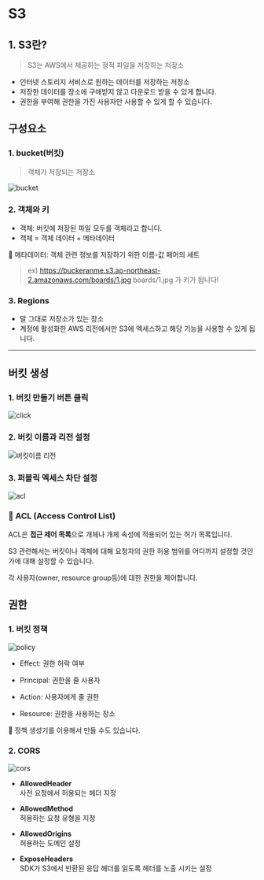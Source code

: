 # S3

## 1. S3란? 

> S3는 AWS에서 제공하는 정적 파일을 저장하는 저장소

- 인터넷 스토리지 서비스로 원하는 데이터를 저장하는 저장소
- 저장한 데이터를 장소에 구애받지 않고 다운로드 받을 수 있게 합니다.
- 권한을 부여해 권한을 가진 사용자만 사용할 수 있게 할 수 있습니다.

## 구성요소

### 1. bucket(버킷)

> 객체가 저장되는 저장소

![bucket](https://user-images.githubusercontent.com/75289370/122875253-f9752780-d36e-11eb-85fd-887aaa1a9a58.png)

### 2. 객체와 키

- 객체: 버킷에 저장된 파일 모두를 객체라고 합니다.
- 객체 = 객체 데이터 + 메타데이터

💫 메타데이터: 객체 관련 정보를 저장하기 위한 이름-값 페어의 세트

> ex)
> https://buckeranme.s3.ap-northeast-2.amazonaws.com/boards/1.jpg
> boards/1.jpg 가 키가 됩니다!

### 3. Regions
- 말 그대로 저장소가 있는 장소
- 계정에 활성화한 AWS 리전에서만 S3에 엑세스하고 해당 기능을 사용할  수 있게 됩니다.

----

## 버킷 생성



### 1. 버킷 만들기 버튼 클릭
![click](https://user-images.githubusercontent.com/75289370/122876054-01819700-d370-11eb-8a1f-e7ab1368ed0e.png)
### 2. 버킷 이름과 리전 설정 
![버킷이름 리전](https://user-images.githubusercontent.com/75289370/122876059-02b2c400-d370-11eb-8a1a-e0418d45ae73.PNG)
### 3. 퍼블릭 엑세스 차단 설정
![acl](https://user-images.githubusercontent.com/75289370/122876066-03e3f100-d370-11eb-8742-eddabe559989.PNG)

### 💫 ACL (Access Control List)

ACL은 **접근 제어 목록**으로 개체나 개체 속성에 적용되어 있는 허가 목록입니다.

S3 관련해서는 버킷이나 객체에 대해 요청자의 권한 허용 범위를 
어디까지 설정할 것인가에 대해 설정할 수 있습니다. 

각 사용자(owner, resource group등)에 대한 권한을 제어합니다.


## 권한

### 1. 버킷 정책
![policy](https://user-images.githubusercontent.com/75289370/123111629-05004580-d478-11eb-9cf8-28a13d32f9bf.png)
- Effect: 권한 허락 여부

- Principal: 권한을 줄 사용자

- Action: 사용자에게 줄 권한

- Resource: 권한을 사용하는 장소

💫 정책 생성기를 이용해서 만들 수도 있습니다.

### 2. CORS
![cors](https://user-images.githubusercontent.com/75289370/123112126-704a1780-d478-11eb-9bae-274df6e22fba.png)

- **AllowedHeader**   
사전 요청에서 허용되는 헤더 지정

- **AllowedMethod**   
허용하는 요청 유형을 지정

- **AllowedOrigins**   
허용하는 도메인 설정

- **ExposeHeaders**    
SDK가 S3에서 반환된 응답 헤더를 
읽도록 헤더를 노출 시키는 설정
